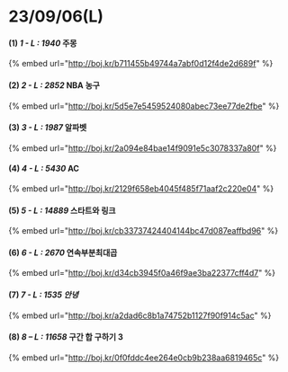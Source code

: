 # 23/09/06(L)

#### (1) _1 - L : 1940_ 주몽

{% embed url="http://boj.kr/b711455b49744a7abf0d12f4de2d689f" %}

#### (2) _2 - L : 2852_ NBA 농구

{% embed url="http://boj.kr/5d5e7e5459524080abec73ee77de2fbe" %}

#### (3) _3 - L : 1987_ 알파벳

{% embed url="http://boj.kr/2a094e84bae14f9091e5c3078337a80f" %}

#### (4) _4 - L : 5430_ AC

{% embed url="http://boj.kr/2129f658eb4045f485f71aaf2c220e04" %}

#### (5) _5 - L : 14889_ 스타트와 링크

{% embed url="http://boj.kr/cb33737424404144bc47d087eaffbd96" %}

#### (6) _6 - L : 2670_ 연속부분최대곱

{% embed url="http://boj.kr/d34cb3945f0a46f9ae3ba22377cff4d7" %}

#### (7) _7 - L : 1535 안녕_

{% embed url="http://boj.kr/a2dad6c8b1a74752b1127f90f914c5ac" %}

#### (8) _8 – L : 11658_ 구간 합 구하기 3

{% embed url="http://boj.kr/0f0fddc4ee264e0cb9b238aa6819465c" %}
